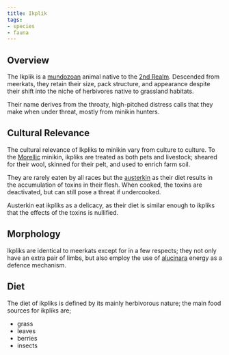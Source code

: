 ```yaml
---
title: Ikplik
tags:
- species
- fauna
---
```

## Overview
The Ikplik is a [mundozoan](species/mundozoa.md) animal native to the [2nd Realm](locations/2nd-realm). Descended from meerkats, they retain their size, pack structure, and appearance despite their shift into the niche of herbivores native to grassland habitats.

Their name derives from the throaty, high-pitched distress calls that they make when under threat, mostly from minikin hunters.
## Cultural Relevance
The cultural relevance of Ikpliks to minikin vary from culture to culture. To the [Morellic](groups/morellic-minikin.md) minikin, ikpliks are treated as both pets and livestock; sheared for their wool, skinned for their pelt, and used to enrich farm soil.

They are rarely eaten by all races but the [austerkin](groups/austerkin) as their diet results in the accumulation of toxins in their flesh. When cooked, the toxins are deactivated, but can still pose a threat if undercooked.

Austerkin eat ikpliks as a delicacy, as their diet is similar enough to ikpliks that the effects of the toxins is nullified.
## Morphology
Ikpliks are identical to meerkats except for in a few respects; they not only have an extra pair of limbs, but also employ the use of [alucinara](phenomena/alucinara.md) energy as a defence mechanism.
## Diet
The diet of ikpliks is defined by its mainly herbivorous nature; the main food sources for ikpliks are;
- grass
- leaves
- berries
- insects